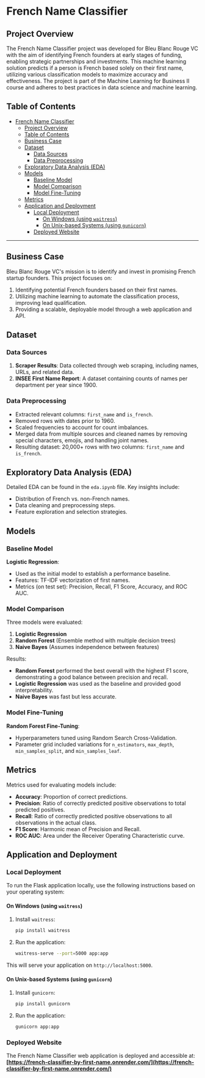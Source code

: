 # French Name Classifier

## Project Overview

The French Name Classifier project was developed for Bleu Blanc Rouge VC with the aim of identifying French founders at early stages of funding, enabling strategic partnerships and investments. This machine learning solution predicts if a person is French based solely on their first name, utilizing various classification models to maximize accuracy and effectiveness. The project is part of the Machine Learning for Business II course and adheres to best practices in data science and machine learning.

## Table of Contents

- [French Name Classifier](#french-name-classifier)
  - [Project Overview](#project-overview)
  - [Table of Contents](#table-of-contents)
  - [Business Case](#business-case)
  - [Dataset](#dataset)
    - [Data Sources](#data-sources)
    - [Data Preprocessing](#data-preprocessing)
  - [Exploratory Data Analysis (EDA)](#exploratory-data-analysis-eda)
  - [Models](#models)
    - [Baseline Model](#baseline-model)
    - [Model Comparison](#model-comparison)
    - [Model Fine-Tuning](#model-fine-tuning)
  - [Metrics](#metrics)
  - [Application and Deployment](#application-and-deployment)
    - [Local Deployment](#local-deployment)
      - [On Windows (using `waitress`)](#on-windows-using-waitress)
      - [On Unix-based Systems (using `gunicorn`)](#on-unix-based-systems-using-gunicorn)
    - [Deployed Website](#deployed-website)

---

## Business Case

Bleu Blanc Rouge VC's mission is to identify and invest in promising French startup founders. This project focuses on:

1. Identifying potential French founders based on their first names.
2. Utilizing machine learning to automate the classification process, improving lead qualification.
3. Providing a scalable, deployable model through a web application and API.

## Dataset

### Data Sources

1. **Scraper Results**: Data collected through web scraping, including names, URLs, and related data.
2. **INSEE First Name Report**: A dataset containing counts of names per department per year since 1900.

### Data Preprocessing

- Extracted relevant columns: `first_name` and `is_french`.
- Removed rows with dates prior to 1960.
- Scaled frequencies to account for count imbalances.
- Merged data from multiple sources and cleaned names by removing special characters, emojis, and handling joint names.
- Resulting dataset: 20,000+ rows with two columns: `first_name` and `is_french`.

## Exploratory Data Analysis (EDA)

Detailed EDA can be found in the `eda.ipynb` file. Key insights include:

- Distribution of French vs. non-French names.
- Data cleaning and preprocessing steps.
- Feature exploration and selection strategies.

## Models

### Baseline Model

**Logistic Regression**:

- Used as the initial model to establish a performance baseline.
- Features: TF-IDF vectorization of first names.
- Metrics (on test set): Precision, Recall, F1 Score, Accuracy, and ROC AUC.

### Model Comparison

Three models were evaluated:

1. **Logistic Regression**
2. **Random Forest** (Ensemble method with multiple decision trees)
3. **Naive Bayes** (Assumes independence between features)

Results:

- **Random Forest** performed the best overall with the highest F1 score, demonstrating a good balance between precision and recall.
- **Logistic Regression** was used as the baseline and provided good interpretability.
- **Naive Bayes** was fast but less accurate.

### Model Fine-Tuning

**Random Forest Fine-Tuning**:

- Hyperparameters tuned using Random Search Cross-Validation.
- Parameter grid included variations for `n_estimators`, `max_depth`, `min_samples_split`, and `min_samples_leaf`.

## Metrics

Metrics used for evaluating models include:

- **Accuracy**: Proportion of correct predictions.
- **Precision**: Ratio of correctly predicted positive observations to total predicted positives.
- **Recall**: Ratio of correctly predicted positive observations to all observations in the actual class.
- **F1 Score**: Harmonic mean of Precision and Recall.
- **ROC AUC**: Area under the Receiver Operating Characteristic curve.

## Application and Deployment

### Local Deployment

To run the Flask application locally, use the following instructions based on your operating system:

#### On Windows (using `waitress`)

1. Install `waitress`:
   
   ```bash
   pip install waitress
   ```
  
2. Run the application:

   ```bash
   waitress-serve --port=5000 app:app
   ```

This will serve your application on `http://localhost:5000`.

#### On Unix-based Systems (using `gunicorn`)

1. Install `gunicorn`:
   ```bash
   pip install gunicorn
   ```
2. Run the application:
   ```bash
   gunicorn app:app
   ```

### Deployed Website

The French Name Classifier web application is deployed and accessible at:
**[https://french-classifier-by-first-name.onrender.com/](https://french-classifier-by-first-name.onrender.com/)**
